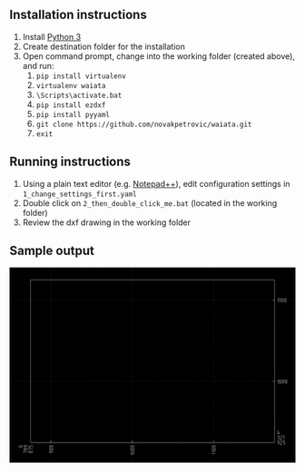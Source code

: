 ## Installation instructions

1. Install [Python 3](http://www.python.org)
1. Create destination folder for the installation
1. Open command prompt, change into the working folder (created above), and run:
	1. `pip install virtualenv`
	1. `virtualenv waiata`
	1. `\Scripts\activate.bat`
	1. `pip install ezdxf`
	1. `pip install pyyaml`
	1. `git clone https://github.com/novakpetrovic/waiata.git`
	1. `exit`

## Running instructions

1. Using a plain text editor (e.g. [Notepad++](https://notepad-plus-plus.org/)), edit configuration settings in `1_change_settings_first.yaml`
1. Double click on `2_then_double_click_me.bat` (located in the working folder)
1. Review the dxf drawing in the working folder

## Sample output

![Sample output](screenshot.png)